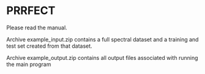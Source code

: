 # PRRFECT

Please read the manual.

Archive example_input.zip contains a full spectral dataset and a training and test set created from that dataset.

Archive example_output.zip contains all output files associated with running the main program
